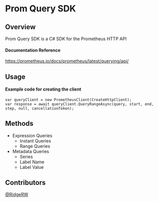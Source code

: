 # Prom Query SDK

## Overview
Prom Query SDK is a C# SDK for the Prometheus HTTP API

#### Documentation Reference
https://prometheus.io/docs/prometheus/latest/querying/api/

## Usage
#### Example code for creating the client
  ```
  var queryClient = new PrometheusClient(CreateHttpClient);
  var response = await queryClient.QueryRangeAsync(query, start, end, step, null, cancellationToken);
  ```

## Methods
- Expression Queries
  - Instant Queries
  - Range Queries
- Metadata Queries
  - Series
  - Label Name
  - Label Value

## Contributors
[@RidgeRW](https://github.com/RidgeRW)

